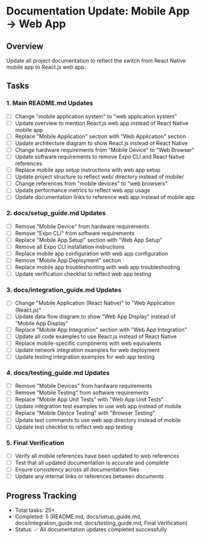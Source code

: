 # Documentation Update: Mobile App → Web App

## Overview
Update all project documentation to reflect the switch from React Native mobile app to React.js web app.

## Tasks

### 1. Main README.md Updates
- [ ] Change "mobile application system" to "web application system"
- [ ] Update overview to mention React.js web app instead of React Native mobile app
- [ ] Replace "Mobile Application" section with "Web Application" section
- [ ] Update architecture diagram to show React.js instead of React Native
- [ ] Change hardware requirements from "Mobile Device" to "Web Browser"
- [ ] Update software requirements to remove Expo CLI and React Native references
- [ ] Replace mobile app setup instructions with web app setup
- [ ] Update project structure to reflect web/ directory instead of mobile/
- [ ] Change references from "mobile devices" to "web browsers"
- [ ] Update performance metrics to reflect web app usage
- [ ] Update documentation links to reference web app instead of mobile app

### 2. docs/setup_guide.md Updates
- [ ] Remove "Mobile Device" from hardware requirements
- [ ] Remove "Expo CLI" from software requirements
- [ ] Replace "Mobile App Setup" section with "Web App Setup"
- [ ] Remove all Expo CLI installation instructions
- [ ] Replace mobile app configuration with web app configuration
- [ ] Remove "Mobile App Deployment" section
- [ ] Replace mobile app troubleshooting with web app troubleshooting
- [ ] Update verification checklist to reflect web app testing

### 3. docs/integration_guide.md Updates
- [ ] Change "Mobile Application (React Native)" to "Web Application (React.js)"
- [ ] Update data flow diagram to show "Web App Display" instead of "Mobile App Display"
- [ ] Replace "Mobile App Integration" section with "Web App Integration"
- [ ] Update all code examples to use React.js instead of React Native
- [ ] Replace mobile-specific components with web equivalents
- [ ] Update network integration examples for web deployment
- [ ] Update testing integration examples for web app testing

### 4. docs/testing_guide.md Updates
- [ ] Remove "Mobile Devices" from hardware requirements
- [ ] Remove "Mobile Testing" from software requirements
- [ ] Replace "Mobile App Unit Tests" with "Web App Unit Tests"
- [ ] Update integration test examples to use web app instead of mobile
- [ ] Replace "Mobile Device Testing" with "Browser Testing"
- [ ] Update test commands to use web app directory instead of mobile
- [ ] Update test checklist to reflect web app testing

### 5. Final Verification
- [ ] Verify all mobile references have been updated to web references
- [ ] Test that all updated documentation is accurate and complete
- [ ] Ensure consistency across all documentation files
- [ ] Update any internal links or references between documents

## Progress Tracking
- Total tasks: 25+
- Completed: 5 (README.md, docs/setup_guide.md, docs/integration_guide.md, docs/testing_guide.md, Final Verification)
- Status: ✅ All documentation updates completed successfully
